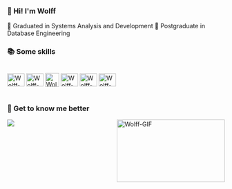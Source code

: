 ### 👋 Hi! I'm Wolff
📗 Graduated in Systems Analysis and Development
📙 Postgraduate in Database Engineering

<!--
<a href="https://github.com/wolfffelipe">
  <img align="center" src="https://github-readme-stats.vercel.app/api?username=wolfffelipe&show_icons=true&theme=ocean_dark" />
</a>

<a href="https://github.com/wolfffelipe">
  <img align="center" src="https://github-readme-stats.vercel.app/api/top-langs/?username=wolfffelipe&layout=compact&show_icons=true&theme=ocean_dark" />
</a></br>
-->
### 📚 Some skills 

<div style="display: inline_block"></br>
  <img alt="Wolff-SQLSERVER" align="center" height="30" width="40" src="https://cdn.jsdelivr.net/gh/devicons/devicon/icons/microsoftsqlserver/microsoftsqlserver-plain.svg" />
  <img alt="Wolff-C" align="center" height="30" width="40" src="https://cdn.jsdelivr.net/gh/devicons/devicon/icons/c/c-original.svg" />
  <img alt="Wolff-CSharp" align="center" height="32" width="32" src="https://github.com/wolfffelipe/wolfffelipe/assets/6557712/30bab4e0-b686-4280-9b0c-b24931e3693e" />
  <img alt="Wolff-GIT" align="center" height="30" width="40" src="https://cdn.jsdelivr.net/gh/devicons/devicon/icons/git/git-original.svg" />
  <img alt="Wolff-Flutter" align="center" height="30" width="40" src="https://cdn.jsdelivr.net/gh/devicons/devicon/icons/flutter/flutter-original.svg" />
  <img alt="Wolff-Dart" align="center" height="30" width="40" src="https://cdn.jsdelivr.net/gh/devicons/devicon/icons/dart/dart-original.svg" />
</div></br>

### 🤝 Get to know me better

<a target="_blank" rel="noopener noreferrer" href="https://www.linkedin.com/in/felipe-wolff/">
  <img src="https://img.shields.io/badge/LinkedIn-0077B5?style=for-the-badge&logo=linkedin&logoColor=white">
</a>

<img alt="Wolff-GIF" align="right" height="145" width="250" src="https://c.tenor.com/GfSX-u7VGM4AAAAC/coding.gif" />

<!--
URLS ÚTEIS
https://tenor.com/
https://dev.to/envoy_/150-badges-for-github-pnk
https://github.com/anuraghazra/github-readme-stats/blob/master/docs/readme_pt-BR.md
https://docs.pipz.com/central-de-ajuda/learning-center/guia-basico-de-markdown#open
https://devicon.dev/
https://emojipedia.org/search/?q=bag
-->

